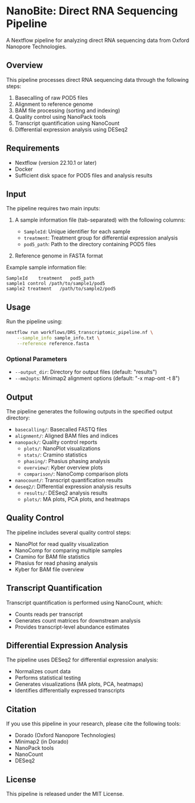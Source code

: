 # NanoBite: Direct RNA Sequencing Pipeline

A Nextflow pipeline for analyzing direct RNA sequencing data from Oxford Nanopore Technologies.

## Overview

This pipeline processes direct RNA sequencing data through the following steps:
1. Basecalling of raw POD5 files
2. Alignment to reference genome
3. BAM file processing (sorting and indexing)
4. Quality control using NanoPack tools
5. Transcript quantification using NanoCount
6. Differential expression analysis using DESeq2

## Requirements

- Nextflow (version 22.10.1 or later)
- Docker
- Sufficient disk space for POD5 files and analysis results

## Input

The pipeline requires two main inputs:

1. A sample information file (tab-separated) with the following columns:
   - `SampleId`: Unique identifier for each sample
   - `treatment`: Treatment group for differential expression analysis
   - `pod5_path`: Path to the directory containing POD5 files

2. Reference genome in FASTA format

Example sample information file:
```tsv
SampleId	treatment	pod5_path
sample1	control	/path/to/sample1/pod5
sample2	treatment	/path/to/sample2/pod5
```

## Usage

Run the pipeline using:

```bash
nextflow run workflows/DRS_transcriptomic_pipeline.nf \
    --sample_info sample_info.txt \
    --reference reference.fasta
```

### Optional Parameters

- `--output_dir`: Directory for output files (default: "results")
- `--mm2opts`: Minimap2 alignment options (default: "-x map-ont -t 8")

## Output

The pipeline generates the following outputs in the specified output directory:

- `basecalling/`: Basecalled FASTQ files
- `alignment/`: Aligned BAM files and indices
- `nanopack/`: Quality control reports
  - `plots/`: NanoPlot visualizations
  - `stats/`: Cramino statistics
  - `phasing/`: Phasius phasing analysis
  - `overview/`: Kyber overview plots
  - `comparison/`: NanoComp comparison plots
- `nanocount/`: Transcript quantification results
- `deseq2/`: Differential expression analysis results
  - `results/`: DESeq2 analysis results
  - `plots/`: MA plots, PCA plots, and heatmaps

## Quality Control

The pipeline includes several quality control steps:
- NanoPlot for read quality visualization
- NanoComp for comparing multiple samples
- Cramino for BAM file statistics
- Phasius for read phasing analysis
- Kyber for BAM file overview

## Transcript Quantification

Transcript quantification is performed using NanoCount, which:
- Counts reads per transcript
- Generates count matrices for downstream analysis
- Provides transcript-level abundance estimates

## Differential Expression Analysis

The pipeline uses DESeq2 for differential expression analysis:
- Normalizes count data
- Performs statistical testing
- Generates visualizations (MA plots, PCA, heatmaps)
- Identifies differentially expressed transcripts

## Citation

If you use this pipeline in your research, please cite the following tools:
- Dorado (Oxford Nanopore Technologies)
- Minimap2 (in Dorado)
- NanoPack tools
- NanoCount
- DESeq2

## License

This pipeline is released under the MIT License.

